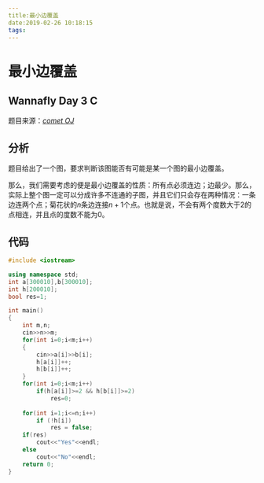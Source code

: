 ```yaml
---
title:最小边覆盖
date:2019-02-26 10:18:15
tags:
---
```


# 最小边覆盖

## Wannafly Day 3 C

<!--more-->

题目来源：[_comet OJ_](https://zhixincode.com/contest/18/problem/C?problem_id=261)

## 分析

题目给出了一个图，要求判断该图能否有可能是某一个图的最小边覆盖。

那么，我们需要考虑的便是最小边覆盖的性质：所有点必须连边；边最少。那么，实际上整个图一定可以分成许多不连通的子图，并且它们只会存在两种情况：一条边连两个点；菊花状的$n$条边连接$n+1$个点。也就是说，不会有两个度数大于2的点相连，并且点的度数不能为$0$。

## 代码

```C++
#include <iostream>

using namespace std;
int a[300010],b[300010];
int h[200010];
bool res=1;

int main()
{
    int m,n;
    cin>>n>>m;
    for(int i=0;i<m;i++)
    {
        cin>>a[i]>>b[i];
        h[a[i]]++;
        h[b[i]]++;
    }
    for(int i=0;i<m;i++)
        if(h[a[i]]>=2 && h[b[i]]>=2)
            res=0;
            
    for(int i=1;i<=n;i++)
        if (!h[i])
            res = false;
    if(res)
        cout<<"Yes"<<endl;
    else
        cout<<"No"<<endl;
    return 0;
}
```